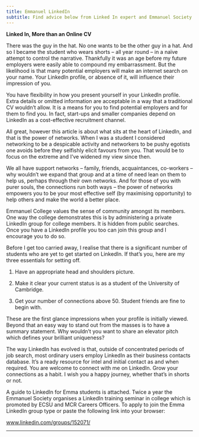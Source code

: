 ```yaml
---
title: Emmanuel LinkedIn
subtitle: Find advice below from Linked In expert and Emmanuel Society Member Jug Parmar
---
```

**Linked In, More than an Online CV**

There was the guy in the hat. No one wants to be the other guy in a hat. And so I became the student who wears shorts – all year round – in a naïve attempt to control the narrative. Thankfully it was an age before my future employers were easily able to compound my embarrassment. But the likelihood is that many potential employers will make an internet search on your name. Your LinkedIn profile, or absence of it, will influence their impression of you. 

You have flexibility in how you present yourself in your LinkedIn profile. Extra details or omitted information are acceptable in a way that a traditional CV wouldn’t allow. It is a means for you to find potential employers and for them to find you. In fact, start-ups and smaller companies depend on LinkedIn as a cost-effective recruitment channel.

All great, however this article is about what sits at the heart of LinkedIn, and that is the power of networks. When I was a student I considered networking to be a despicable activity and networkers to be pushy egotists one avoids before they selfishly elicit favours from you. That would be to focus on the extreme and I’ve widened my view since then. 

We all have support networks – family, friends, acquaintances, co-workers – why wouldn’t we expand that group and at a time of need lean on them to help us, perhaps through their own networks. And for those of you with purer souls, the connections run both ways – the power of networks empowers you to be your most effective self (by maximising opportunity) to help others and make the world a better place.

Emmanuel College values the sense of community amongst its members. One way the college demonstrates this is by administering a private LinkedIn group for college members. It is hidden from public searches. Once you have a LinkedIn profile you too can join this group and I encourage you to do so. 

Before I get too carried away, I realise that there is a significant number of students who are yet to get started on LinkedIn. If that’s you, here are my three essentials for setting off.

1.	Have an appropriate head and shoulders picture.

2.	Make it clear your current status is as a student of the University of Cambridge.

3.	Get your number of connections above 50. Student friends are fine to begin with.

These are the first glance impressions when your profile is initially viewed. Beyond that an easy way to stand out from the masses is to have a summary statement. Why wouldn’t you want to share an elevator pitch which defines your brilliant uniqueness?

The way LinkedIn has evolved is that, outside of concentrated periods of job search, most ordinary users employ LinkedIn as their business contacts database. It’s a ready resource for intel and initial contact as and when required. You are welcome to connect with me on LinkedIn. Grow your connections as a habit. I wish you a happy journey, whether that’s in shorts or not.

A guide to LinkedIn for Emma students is attached. Twice a year the Emmanuel Society organises a LinkedIn training seminar in college which is promoted by ECSU and MCR Careers Officers. To apply to join the Emma LinkedIn group type or paste the following link into your browser:

www.linkedin.com/groups/152071/

****
